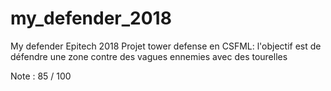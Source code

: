 # my_defender_2018
My defender Epitech 2018 
Projet tower defense en CSFML:
l'objectif est de défendre une zone contre des vagues ennemies avec des tourelles

Note : 85 / 100
